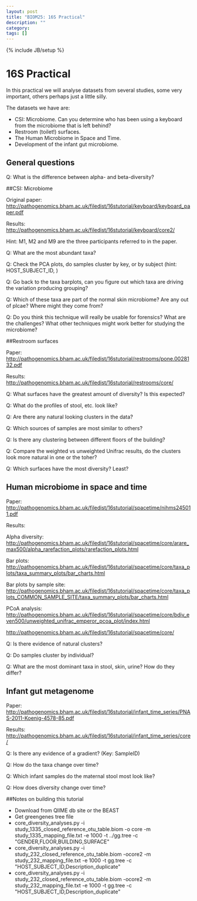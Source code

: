 ```yaml
---
layout: post
title: "BIOM25: 16S Practical"
description: ""
category: 
tags: []
---
```

{% include JB/setup %}


# 16S Practical #
	
In this practical we will analyse datasets from several studies, some very important, others perhaps just a little silly.

The datasets we have are:
*  CSI: Microbiome. Can you determine who has been using a keyboard from the microbiome that is left behind?
*  Restroom (toilet!) surfaces.
*  The Human Microbiome in Space and Time.
*  Development of the infant gut microbiome.

## General questions

Q: What is the difference between alpha- and beta-diversity?

##CSI: Microbiome

Original paper: <http://pathogenomics.bham.ac.uk/filedist/16stutorial/keyboard/keyboard_paper.pdf>

Results: <http://pathogenomics.bham.ac.uk/filedist/16stutorial/keyboard/core2/>

Hint: M1, M2 and M9 are the three participants referred to in the paper.

Q: What are the most abundant taxa?

Q: Check the PCA plots, do samples cluster by key, or by subject (hint: HOST_SUBJECT_ID, )

Q: Go back to the taxa barplots, can you figure out which taxa are driving the variation producing grouping?

Q: Which of these taxa are part of the normal skin microbiome? Are any out of plcae? Where might they come from?

Q: Do you think this technique will really be usable for forensics? What are the challenges? What other techniques might work better for studying the microbiome?

##Restroom surfaces

Paper: <http://pathogenomics.bham.ac.uk/filedist/16stutorial/restrooms/pone.0028132.pdf>

Results: <http://pathogenomics.bham.ac.uk/filedist/16stutorial/restrooms/core/>

Q: What surfaces have the greatest amount of diversity? Is this expected?

Q: What do the profiles of stool, etc. look like?

Q: Are there any natural looking clusters in the data?

Q: Which sources of samples are most similar to others?

Q: Is there any clustering between different floors of the building?

Q: Compare the weighted vs unweighted Unifrac results, do the clusters look more natural in one or the toher?

Q: Which surfaces have the most diversity? Least?

## Human microbiome in space and time

Paper: <http://pathogenomics.bham.ac.uk/filedist/16stutorial/spacetime/nihms245011.pdf>

Results: 

Alpha diversity: <http://pathogenomics.bham.ac.uk/filedist/16stutorial/spacetime/core/arare_max500/alpha_rarefaction_plots/rarefaction_plots.html>

Bar plots: <http://pathogenomics.bham.ac.uk/filedist/16stutorial/spacetime/core/taxa_plots/taxa_summary_plots/bar_charts.html>

Bar plots by sample site: <http://pathogenomics.bham.ac.uk/filedist/16stutorial/spacetime/core/taxa_plots_COMMON_SAMPLE_SITE/taxa_summary_plots/bar_charts.html>

PCoA analysis: <http://pathogenomics.bham.ac.uk/filedist/16stutorial/spacetime/core/bdiv_even500/unweighted_unifrac_emperor_pcoa_plot/index.html>

<http://pathogenomics.bham.ac.uk/filedist/16stutorial/spacetime/core/>

Q: Is there evidence of natural clusters?

Q: Do samples cluster by individual?

Q: What are the most dominant taxa in stool, skin, urine? How do they differ?

## Infant gut metagenome

Paper: <http://pathogenomics.bham.ac.uk/filedist/16stutorial/infant_time_series/PNAS-2011-Koenig-4578-85.pdf>

Results: <http://pathogenomics.bham.ac.uk/filedist/16stutorial/infant_time_series/core/>

Q: Is there any evidence of a gradient? (Key: SampleID)

Q: How do the taxa change over time?

Q: Which infant samples do the maternal stool most look like?

Q: How does diversity change over time?






##Notes on building this tutorial

* Download from QIIME db site or the BEAST
* Get greengenes tree file
* core_diversity_analyses.py -i study_1335_closed_reference_otu_table.biom -o core -m study_1335_mapping_file.txt -e 1000 -t ../gg.tree -c "GENDER,FLOOR,BUILDING,SURFACE"
* core_diversity_analyses.py -i study_232_closed_reference_otu_table.biom -ocore2 -m study_232_mapping_file.txt -e 1000 -t gg.tree -c "HOST_SUBJECT_ID,Description_duplicate"
* core_diversity_analyses.py -i study_232_closed_reference_otu_table.biom -ocore2 -m study_232_mapping_file.txt -e 1000 -t gg.tree -c "HOST_SUBJECT_ID,Description_duplicate"

